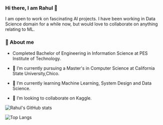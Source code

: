 ### Hi there, I am Rahul 👋
I am open to work on fascinating AI projects. I have been working in Data Science domain for a while now, but would love to collaborate on anything relating to ML.

### 🦸‍ About me 
- Completed Bachelor of Engineering in Information Science at PES Institute of Technology.
  
- 🔭 I’m currently pursuing a Master's in Computer Science at California State University,Chico.
- 🌱 I’m currently learning Machine Learning, System Design and Data Science.
- 👯 I’m looking to collaborate on Kaggle.
<!--
**rahulbijoor/rahulbijoor** is a ✨ _special_ ✨ repository because its `README.md` (this file) appears on your GitHub profile.

Here are some ideas to get you started:

- 🔭 I’m currently working on ...
- 🌱 I’m currently learning ...
- 👯 I’m looking to collaborate on ...
- 🤔 I’m looking for help with ...
- 💬 Ask me about ...
- 📫 How to reach me: ...
- 😄 Pronouns: ...
- ⚡ Fun fact: ...
-->

![Rahul's GitHub stats](https://github-readme-stats.vercel.app/api?username=rahulbijoor&show_icons=true&theme=)

![Top Langs](https://github-readme-stats.vercel.app/api/top-langs/?username=rahulbijoor&hide=javascript,css,scss,html&theme=tokyonight)
